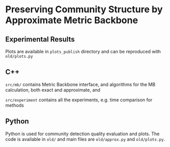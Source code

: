 # Preserving Community Structure by Approximate Metric Backbone

## Experimental Results

Plots are available in `plots_publish` directory and can be reproduced with `old/plots.py`

## C++

`src/mb/` contains Metric Backbone interface, and algorithms for the MB calculation, both exact and approximate, and

`src/experiment` contains all the experiments, e.g. time comparison for methods

## Python

Python is used for community detection quality evaluation and plots. The code is available in `old/` and main files are `old/approx.py` and `old/plots.py`.
